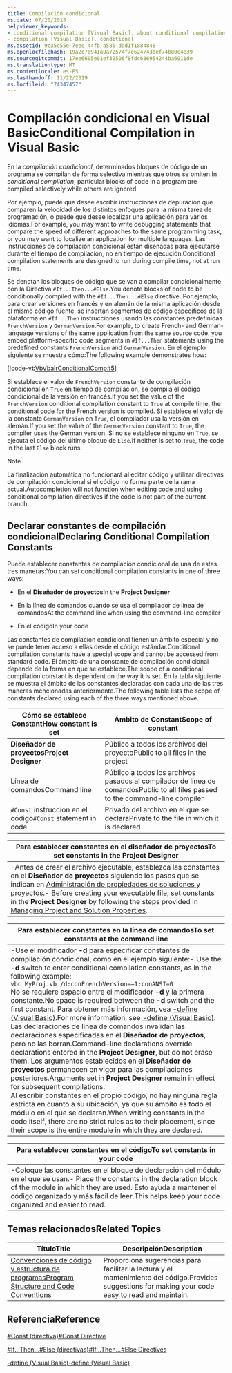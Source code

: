 ```yaml
---
title: Compilación condicional
ms.date: 07/20/2015
helpviewer_keywords:
- conditional compilation [Visual Basic], about conditional compilation
- compilation [Visual Basic], conditional
ms.assetid: 9c35e55e-7eee-44fb-a586-dad1f1884848
ms.openlocfilehash: 19a2c70941a9a72574f7e624743def74b80c4e39
ms.sourcegitcommit: 17ee6605e01ef32506f8fdc686954244ba6911de
ms.translationtype: MT
ms.contentlocale: es-ES
ms.lasthandoff: 11/22/2019
ms.locfileid: "74347457"
---
```

# <a name="conditional-compilation-in-visual-basic"></a><span data-ttu-id="0156d-102">Compilación condicional en Visual Basic</span><span class="sxs-lookup"><span data-stu-id="0156d-102">Conditional Compilation in Visual Basic</span></span>
<span data-ttu-id="0156d-103">En la *compilación condicional*, determinados bloques de código de un programa se compilan de forma selectiva mientras que otros se omiten.</span><span class="sxs-lookup"><span data-stu-id="0156d-103">In *conditional compilation*, particular blocks of code in a program are compiled selectively while others are ignored.</span></span>  
  
 <span data-ttu-id="0156d-104">Por ejemplo, puede que desee escribir instrucciones de depuración que comparen la velocidad de los distintos enfoques para la misma tarea de programación, o puede que desee localizar una aplicación para varios idiomas.</span><span class="sxs-lookup"><span data-stu-id="0156d-104">For example, you may want to write debugging statements that compare the speed of different approaches to the same programming task, or you may want to localize an application for multiple languages.</span></span> <span data-ttu-id="0156d-105">Las instrucciones de compilación condicional están diseñadas para ejecutarse durante el tiempo de compilación, no en tiempo de ejecución.</span><span class="sxs-lookup"><span data-stu-id="0156d-105">Conditional compilation statements are designed to run during compile time, not at run time.</span></span>  
  
 <span data-ttu-id="0156d-106">Se denotan los bloques de código que se van a compilar condicionalmente con la Directiva `#If...Then...#Else`.</span><span class="sxs-lookup"><span data-stu-id="0156d-106">You denote blocks of code to be conditionally compiled with the `#If...Then...#Else` directive.</span></span> <span data-ttu-id="0156d-107">Por ejemplo, para crear versiones en francés y en alemán de la misma aplicación desde el mismo código fuente, se insertan segmentos de código específicos de la plataforma en `#If...Then` instrucciones usando las constantes predefinidas `FrenchVersion` y `GermanVersion`.</span><span class="sxs-lookup"><span data-stu-id="0156d-107">For example, to create French- and German-language versions of the same application from the same source code, you embed platform-specific code segments in `#If...Then` statements using the predefined constants `FrenchVersion` and `GermanVersion`.</span></span> <span data-ttu-id="0156d-108">En el ejemplo siguiente se muestra cómo:</span><span class="sxs-lookup"><span data-stu-id="0156d-108">The following example demonstrates how:</span></span>  
  
 [!code-vb[VbVbalrConditionalComp#5](~/samples/snippets/visualbasic/VS_Snippets_VBCSharp/VbVbalrConditionalComp/VB/Class1.vb#5)]  
  
 <span data-ttu-id="0156d-109">Si establece el valor de `FrenchVersion` constante de compilación condicional en `True` en tiempo de compilación, se compila el código condicional de la versión en francés.</span><span class="sxs-lookup"><span data-stu-id="0156d-109">If you set the value of the `FrenchVersion` conditional compilation constant to `True` at compile time, the conditional code for the French version is compiled.</span></span> <span data-ttu-id="0156d-110">Si establece el valor de la constante `GermanVersion` en `True`, el compilador usa la versión en alemán.</span><span class="sxs-lookup"><span data-stu-id="0156d-110">If you set the value of the `GermanVersion` constant to `True`, the compiler uses the German version.</span></span> <span data-ttu-id="0156d-111">Si no se establece ninguno en `True`, se ejecuta el código del último bloque de `Else`.</span><span class="sxs-lookup"><span data-stu-id="0156d-111">If neither is set to `True`, the code in the last `Else` block runs.</span></span>  
  
> [!NOTE]
> <span data-ttu-id="0156d-112">La finalización automática no funcionará al editar código y utilizar directivas de compilación condicional si el código no forma parte de la rama actual.</span><span class="sxs-lookup"><span data-stu-id="0156d-112">Autocompletion will not function when editing code and using conditional compilation directives if the code is not part of the current branch.</span></span>  
  
## <a name="declaring-conditional-compilation-constants"></a><span data-ttu-id="0156d-113">Declarar constantes de compilación condicional</span><span class="sxs-lookup"><span data-stu-id="0156d-113">Declaring Conditional Compilation Constants</span></span>  
 <span data-ttu-id="0156d-114">Puede establecer constantes de compilación condicional de una de estas tres maneras:</span><span class="sxs-lookup"><span data-stu-id="0156d-114">You can set conditional compilation constants in one of three ways:</span></span>  
  
- <span data-ttu-id="0156d-115">En el **Diseñador de proyectos**</span><span class="sxs-lookup"><span data-stu-id="0156d-115">In the **Project Designer**</span></span>  
  
- <span data-ttu-id="0156d-116">En la línea de comandos cuando se usa el compilador de línea de comandos</span><span class="sxs-lookup"><span data-stu-id="0156d-116">At the command line when using the command-line compiler</span></span>  
  
- <span data-ttu-id="0156d-117">En el código</span><span class="sxs-lookup"><span data-stu-id="0156d-117">In your code</span></span>  
  
 <span data-ttu-id="0156d-118">Las constantes de compilación condicional tienen un ámbito especial y no se puede tener acceso a ellas desde el código estándar.</span><span class="sxs-lookup"><span data-stu-id="0156d-118">Conditional compilation constants have a special scope and cannot be accessed from standard code.</span></span> <span data-ttu-id="0156d-119">El ámbito de una constante de compilación condicional depende de la forma en que se establece.</span><span class="sxs-lookup"><span data-stu-id="0156d-119">The scope of a conditional compilation constant is dependent on the way it is set.</span></span> <span data-ttu-id="0156d-120">En la tabla siguiente se muestra el ámbito de las constantes declaradas con cada una de las tres maneras mencionadas anteriormente.</span><span class="sxs-lookup"><span data-stu-id="0156d-120">The following table lists the scope of constants declared using each of the three ways mentioned above.</span></span>  
  
|<span data-ttu-id="0156d-121">Cómo se establece Constant</span><span class="sxs-lookup"><span data-stu-id="0156d-121">How constant is set</span></span>|<span data-ttu-id="0156d-122">Ámbito de Constant</span><span class="sxs-lookup"><span data-stu-id="0156d-122">Scope of constant</span></span>|  
|---|---|  
|<span data-ttu-id="0156d-123">**Diseñador de proyectos**</span><span class="sxs-lookup"><span data-stu-id="0156d-123">**Project Designer**</span></span>|<span data-ttu-id="0156d-124">Público a todos los archivos del proyecto</span><span class="sxs-lookup"><span data-stu-id="0156d-124">Public to all files in the project</span></span>|  
|<span data-ttu-id="0156d-125">Línea de comandos</span><span class="sxs-lookup"><span data-stu-id="0156d-125">Command line</span></span>|<span data-ttu-id="0156d-126">Público a todos los archivos pasados al compilador de línea de comandos</span><span class="sxs-lookup"><span data-stu-id="0156d-126">Public to all files passed to the command-line compiler</span></span>|  
|<span data-ttu-id="0156d-127">`#Const` instrucción en el código</span><span class="sxs-lookup"><span data-stu-id="0156d-127">`#Const` statement in code</span></span>|<span data-ttu-id="0156d-128">Privado del archivo en el que se declara</span><span class="sxs-lookup"><span data-stu-id="0156d-128">Private to the file in which it is declared</span></span>|  
  
|<span data-ttu-id="0156d-129">Para establecer constantes en el diseñador de proyectos</span><span class="sxs-lookup"><span data-stu-id="0156d-129">To set constants in the Project Designer</span></span>|  
|---|  
|<span data-ttu-id="0156d-130">-Antes de crear el archivo ejecutable, establezca las constantes en el **Diseñador de proyectos** siguiendo los pasos que se indican en [Administración de propiedades de soluciones y proyectos](/visualstudio/ide/managing-project-and-solution-properties).</span><span class="sxs-lookup"><span data-stu-id="0156d-130">-   Before creating your executable file, set constants in the **Project Designer** by following the steps provided in [Managing Project and Solution Properties](/visualstudio/ide/managing-project-and-solution-properties).</span></span>|  
  
|<span data-ttu-id="0156d-131">Para establecer constantes en la línea de comandos</span><span class="sxs-lookup"><span data-stu-id="0156d-131">To set constants at the command line</span></span>|  
|---|  
|<span data-ttu-id="0156d-132">-Use el modificador **-d** para especificar constantes de compilación condicional, como en el ejemplo siguiente:</span><span class="sxs-lookup"><span data-stu-id="0156d-132">-   Use the **-d** switch to enter conditional compilation constants, as in the following example:</span></span><br />     `vbc MyProj.vb /d:conFrenchVersion=–1:conANSI=0`<br />     <span data-ttu-id="0156d-133">No se requiere espacio entre el modificador **-d** y la primera constante.</span><span class="sxs-lookup"><span data-stu-id="0156d-133">No space is required between the **-d** switch and the first constant.</span></span> <span data-ttu-id="0156d-134">Para obtener más información, vea [-define (Visual Basic)](../../../visual-basic/reference/command-line-compiler/define.md).</span><span class="sxs-lookup"><span data-stu-id="0156d-134">For more information, see [-define (Visual Basic)](../../../visual-basic/reference/command-line-compiler/define.md).</span></span><br />     <span data-ttu-id="0156d-135">Las declaraciones de línea de comandos invalidan las declaraciones especificadas en el **Diseñador de proyectos**, pero no las borran.</span><span class="sxs-lookup"><span data-stu-id="0156d-135">Command-line declarations override declarations entered in the **Project Designer**, but do not erase them.</span></span> <span data-ttu-id="0156d-136">Los argumentos establecidos en el **Diseñador de proyectos** permanecen en vigor para las compilaciones posteriores.</span><span class="sxs-lookup"><span data-stu-id="0156d-136">Arguments set in **Project Designer** remain in effect for subsequent compilations.</span></span><br />     <span data-ttu-id="0156d-137">Al escribir constantes en el propio código, no hay ninguna regla estricta en cuanto a su ubicación, ya que su ámbito es todo el módulo en el que se declaran.</span><span class="sxs-lookup"><span data-stu-id="0156d-137">When writing constants in the code itself, there are no strict rules as to their placement, since their scope is the entire module in which they are declared.</span></span>|  
  
|<span data-ttu-id="0156d-138">Para establecer constantes en el código</span><span class="sxs-lookup"><span data-stu-id="0156d-138">To set constants in your code</span></span>|  
|---|  
|<span data-ttu-id="0156d-139">-Coloque las constantes en el bloque de declaración del módulo en el que se usan.</span><span class="sxs-lookup"><span data-stu-id="0156d-139">-   Place the constants in the declaration block of the module in which they are used.</span></span> <span data-ttu-id="0156d-140">Esto ayuda a mantener el código organizado y más fácil de leer.</span><span class="sxs-lookup"><span data-stu-id="0156d-140">This helps keep your code organized and easier to read.</span></span>|  
  
## <a name="related-topics"></a><span data-ttu-id="0156d-141">Temas relacionados</span><span class="sxs-lookup"><span data-stu-id="0156d-141">Related Topics</span></span>  
  
|<span data-ttu-id="0156d-142">Título</span><span class="sxs-lookup"><span data-stu-id="0156d-142">Title</span></span>|<span data-ttu-id="0156d-143">Descripción</span><span class="sxs-lookup"><span data-stu-id="0156d-143">Description</span></span>|  
|---|---|  
|[<span data-ttu-id="0156d-144">Convenciones de código y estructura de programas</span><span class="sxs-lookup"><span data-stu-id="0156d-144">Program Structure and Code Conventions</span></span>](../../../visual-basic/programming-guide/program-structure/program-structure-and-code-conventions.md)|<span data-ttu-id="0156d-145">Proporciona sugerencias para facilitar la lectura y el mantenimiento del código.</span><span class="sxs-lookup"><span data-stu-id="0156d-145">Provides suggestions for making your code easy to read and maintain.</span></span>|  
  
## <a name="reference"></a><span data-ttu-id="0156d-146">Referencia</span><span class="sxs-lookup"><span data-stu-id="0156d-146">Reference</span></span>  
 [<span data-ttu-id="0156d-147">#Const (directiva)</span><span class="sxs-lookup"><span data-stu-id="0156d-147">#Const Directive</span></span>](../../../visual-basic/language-reference/directives/const-directive.md)  
  
 [<span data-ttu-id="0156d-148">#If...Then...#Else (directivas)</span><span class="sxs-lookup"><span data-stu-id="0156d-148">#If...Then...#Else Directives</span></span>](../../../visual-basic/language-reference/directives/if-then-else-directives.md)  
  
 [<span data-ttu-id="0156d-149">-define (Visual Basic)</span><span class="sxs-lookup"><span data-stu-id="0156d-149">-define (Visual Basic)</span></span>](../../../visual-basic/reference/command-line-compiler/define.md)
